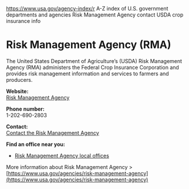 

https://www.usa.gov/agency-index/r
A-Z index of U.S. government departments and agencies
Risk Management Agency contact
USDA crop insurance info

# Risk Management Agency (RMA)

The United States Department of Agriculture’s (USDA) Risk Management Agency (RMA) administers the Federal Crop Insurance Corporation and provides risk management information and services to farmers and producers.

**Website:**  
[Risk Management Agency](http://www.rma.usda.gov/)

**Phone number:**  
1-202-690-2803

**Contact:**  
[Contact the Risk Management Agency](https://www.rma.usda.gov/en/Contact-Us)

**Find an office near you:**  
- [Risk Management Agency local offices](https://www.rma.usda.gov/RMALocal/Field-Offices/Regional-Offices)

More information about Risk Management Agency >  
[https://www.usa.gov/agencies/risk-management-agency](https://www.usa.gov/agencies/risk-management-agency)
